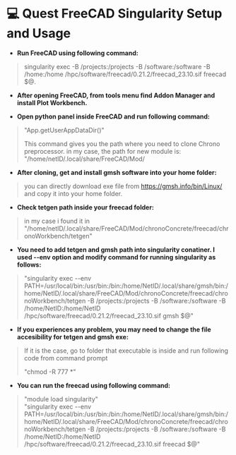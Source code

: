 # 💻 Quest  FreeCAD Singularity Setup and Usage
- **Run FreeCAD using following command:**
>
>singularity exec -B /projects:/projects -B /software:/software -B /home:/home /hpc/software/freecad/0.21.2/freecad_23.10.sif freecad $@.
>
- **After opening FreeCAD, from tools menu find Addon Manager and install Plot Workbench.**
>
>
- **Open python panel inside FreeCAD and run following command:**
> 
 >"App.getUserAppDataDir()"
>
>This command gives you the path where you need to clone Chrono preprocessor.
>	in my case, the path for new module is: "/home/netID/.local/share/FreeCAD/Mod/ 
>
- **After cloning, get and install gmsh software into your home folder:**
>	
>you can directly download exe file from https://gmsh.info/bin/Linux/
>and copy it into your home folder.
>
- **Check tetgen path inside your freecad folder:**
>	in my case i found it in "/home/netID/.local/share/FreeCAD/Mod/chronoConcrete/freecad/chronoWorkbench/tetgen"
>
- **You need to add tetgen and gmsh path into singularity conatiner. I used --env option and modify command for running singularity as follows:**
>
>	"singularity exec --env PATH=/usr/local/bin:/usr/bin:/bin:/home/NetID/.local/share/gmsh/bin:/home/NetID/.local/share/FreeCAD/Mod/chronoConcrete/freecad/chronoWorkbench/tetgen -B /projects:/projects -B /software:/software -B /home/NetID:/home/NetID /hpc/software/freecad/0.21.2/freecad_23.10.sif  gmsh $@"
>
- **If you experiences any problem, you may need to change the file accesibility for tetgen and gmsh exe:**
>	If it is the case, go to folder that executable is inside and run following code from command prompt
>	
>	"chmod -R 777 *"
>	
- **You can run the freecad using following command:**
>
>	"module load singularity"   
>	"singularity exec --env PATH=/usr/local/bin:/usr/bin:/bin:/home/NetID/.local/share/gmsh/bin:/home/NetID/.local/share/FreeCAD/Mod/chronoConcrete/freecad/chronoWorkbench/tetgen -B /projects:/projects -B /software:/software -B /home/NetID:/home/NetID /hpc/software/freecad/0.21.2/freecad_23.10.sif  freecad $@"
